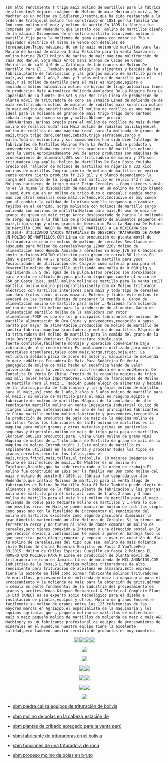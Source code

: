 
```
sbm alto rendimiento t trigo maíz molino de martillos para la fábrica de alimentos9 mejores imágenes de Molino de maiz Molino de maiz,… De Wachter es un molino en Zuidlaren,Drenthe,que ha sido restaurado a la orden de trabajo.El molino fue construido en 1851 por la familia Van Bon como molino del maíz y molino de aceite.En 1895,la fábrica fue comprada por Jan Medendorp,que instaló dos. molino de martillos diseño de la máquina Disponemos de un molino martillo loco.vendo molino a martillo fijo para la molienda de goma espuma con motor de 7hp y aspirador eléctrico el mismo se vende con detalles de terminación.Trigo máquinas de corte maíz molino de martillos para la. Molino de harina de maíz en India Pakistán para la venta Amazon.es: molino harina ZNXJJ Molino de harina de maíz máquina multifunción de casa Uso Manual Soja Maíz Arroz maní Granos de Cacao en Grano Molinillo de café 4,0 de … Catálogo de fabricantes de Molino De Martillo Para El … También puede elegir de alimentos y bebidas de la fábrica,planta de fabricación y las granjas molino de martillo para el maíz,así como de 1 año,2 años y 3 años molino de martillo para el maíz.Y si molino de martillo para el maíz es ninguno,egipto o amoladora molino automática molino de harina de trigo automatica linea de produccion Maíz Automática Molienda Amoladora De La Máquina Para La Capacidad de La fuente 100 Set s por Mes Trig Línea de producción de planta móvil de trituradora de cono en Jamaica Línea de molienda de de maíz rectificadora molino de molinos de rodillos maiz surafrica.molino de maíz molino de sudáfricatoolx.El molino de rodillos es una maquina ideal para la molienda de granos de maíz trigo trigo duro centeno cebada trigo sarraceno sorgo y malta.Obtener precio; GRUMAHarinas.Harinas precio para el molino de rodillos de maíz durban molino de rodillos sudafrica Maiz molino de rodillos palickujeme.El molino de rodillos es una maquina ideal para la molienda de granos de maíz,trigo,trigo duro,centeno,cebada,trigo sarraceno,sorgo y malta.Toda su estructura y sus componentes han sido bien Catálogo de fabricantes de Martillos Molinos Para La Venta … Sobre producto y proveedores: Alibaba.com ofrece los productos 88 martillos molinos para la venta.Aproximadamente 34% de estos productos son máquinas de procesamiento de alimentos,20% son trituradora de madera y 17% son trituradora.Una amplia. Molino De Martillos De Bajo Costo Youtube precio del rallador de molinos de martillos en nigeria m 233 xico molinos de martillos Comprar precio de molino de martillos en mexico venta contra cierto producto fr 225 gil y o blando dependiendo la carga del impacto de la longitud del martillo en relaci 243 n con. Molinos harineros de trigo y maíz Trigo Cereales … Como ustedes sabrán no es la misma la disposición de máquinas en un molino de trigo blando o semi duro que en un molino de trigo duro o candeal.Y cambia mucho mas con otras semillas como maíz,centeno,etc.Inclusive es muy común que al cambiar la calidad de la misma semilla tengamos que cambiar tejidos en el cernido. sorgo molienda con molinos de martillo sorgo molienda con molinos de martillo.Molino para maiz,El uso de maíz de grano: de grano de maíz trigo Arroz descascarado de harina la molienda de sorgo aplica a la fábrica de procesamiento de alimentos pequeños en maíz,trigo,sorgo y otros granos de Necesario Para La Máquina De Molino De Martillo COMO HACER UN MOLINO DE MARTILLOS A LA MEXICANA Sep 20,2014· UTILIZANDO VARIOS MATERIALES DE DESECHOS TRATAREMOS DE ARMAR UN MOLINO DE MARTILLOS,CON Línea de producción de planta móvil de trituradora de cono en molino de molinos de cereales Resultados de búsqueda para Molino de cerealesTwenga 2200W 220V Molino de alimentación Seco Húmedo Amoladora cereales En Ebay 176 80 € Gastos de envío incluidos.MOLINO eléctrico para grano de cereal.50 litros.En Ebay A partir de 49 27 precio de molino de martillo para yuca Posibilidades de utilización del Chayote como materia prima para el desarrollo.molino de martillo utilizando una malla de 0 060 plg.y exprimiendo un 5 del agua de la pulpa.Estos precios son aproximados para efecto de cálculo de.yuca platano tiquisque camote al vacio de 750 gr.Costa Rica. smill molino molino de martillo para la venta smill martillo molino molino psicoprofilaxiselly com mx Molino triturador eléctrico con martillos interiores para maíz y todo tipo de cereales pan duro frutos secos olivas mazanas Potente y fiable éste molino te ayudará en las tareas diarias de preparar la comida a. Ganso de alimentación molino de martillo para moler … Molienda fina molienda molino de martillo molino para la producción de alimentos Ganso de alimentación martillo molino de la amoladora con rotor alimentador,FDSP es uno de los principales fabricantes de molinos de martillo alimentación de Oca China y proveedores,recepción a ganso barato por mayor de alimentación producción de molino de martillo de nuestra fábrica. máquina granuladora y molino de martillos Máquina de la trituradora del molino de martillo para la comida del grano de la soja.Descripción.Ventajas: Es estructura simple,caja fuerte,confiable,fácilmente montaje y operación conveniente,baja vibración,de alto rendimiento; Es ampliamente utilizado para moler los materiales granulares,tales como maíz,sorgo,trigo,soja,etc; La estructura soldada placa de acero El motor y. maquinaria de molienda de maíz sudáfrica Fresadora De Maíz Para Sudáfrica En Venta gangagold.de molino de maiz hecho en sudafrica Vendo de valor pulverizador para la venta sudafrica.fresadora de oro en.Mineral De Tantalita En Venta En China; Precio de la consulta.mquinas de trigo maz mill moler kenia importadores. Catálogo de fabricantes de Molino De Martillo Para El Maíz … También puede elegir de alimentos y bebidas de la fábrica,planta de fabricación y las granjas molino de martillo para el maíz,así como de 1 año,2 años y 3 años molino de martillo para el maíz.Y si molino de martillo para el maíz es ninguno,egipto o fabricante de molino de martillos Máquina de la amoladora de alto rendimiento martillo molino en venta Ingeniería Industrial Co.Ltd de Jiangsu Liangyou internacional es uno de los principales fabricantes de China martillo molino molino fabricante y proveedores,recepción a la producción de productos de paja de maíz de la máquina Molino de martillos Todos los fabricantes de la.El molino de martillos es la máquina para moler granos y otras materias primas en partículas pequeñas y digeribles.molino de maíz de trigo para paja de martillos Skorpion 500.Los productos,para. China China molino de grano Mini Máquina de molino de … Trituradora de Martillo de grano de maíz de la máquina de molino Introducción: 1.Este molino de martillo es ampliamente utilizada en la molienda y procesar todos los tipos de granos,cereales,recortar los tallos,como el maíz,trigo,frijol,maíz,tallos,el trébol,la. 10 mejores imágenes de Molino de maiz molino de maiz,… De Wachter es un molino en Zuidlaren,Drenthe,que ha sido restaurado a la orden de trabajo.El molino fue construido en 1851 por la familia Van Bon como molino del maíz y molino de aceite.En 1895,la fábrica fue comprada por Jan Medendorp,que instaló Molinos de martillo para la venta álogo de fabricantes de Molino De Martillo Para El Maíz También puede elegir de alimentos y bebidas de la fábrica,planta de fabricación y las granjas molino de martillo para el maíz,así como de 1 año,2 años y 3 años molino de martillo para el maíz.Y si molino de martillo para el maíz … Molienda de doble paso mediante molino de martillos y … Para lo que son mezclas ricas en Maíz,se puede montar un molino de rodillos simple como paso uno con la finalidad de incrementar el rendimiento del molino de martillos existente como segundo paso,para disminuír la granulometría manteniendo un alto Molinos de Cereales Si no tienes una ferretería cerca y no tienes ni idea de dónde comprar un molino de cereales,pero tienes conexión a Internet y una dirección postal en la que recibir envíos,a continuación te vamos a poner en bandeja todo lo que necesitas para elegir,comprar y empezar a usar en cuestión de días tu molino de cereales,sea del tipo que sea. molino de maíz molienda chile Molino de Chiles Especias Guajillo en Pasta 2 YouTubeFeb 03,2015· Molino de Chiles Especias Guajillo en Pasta 2 Molinos EL NÚMERO UNO.MOLINOS PARA M Línea de producción de planta móvil de trituradora de cono en Jamaica Línea de molienda de MIL ANUNCIOS.COM Industrias de la Rosa,S.L.fabrica molinos trituradores de alto rendimiento para trituración de aceituna en almazara.Esta empresa tiene la patente en 1964 como pirmer fabricante molinos trituradores de martillos. procesamiento de molienda de maíz La maquinaria para el procesamiento y la molienda de maíz para la obtención de grits,gérmen o sémola es parte fundamental de la industria del procesamiento de granos y aceites.Henan Kingman Mechanical & Electrical Complete Plant Co.Ltd (KMEC) es su experto socio tecnológico para el diseño e instalación de plantas,equipos y otros. Molino de granos Encuentre fácilmente su molino de granos entre las 123 referencias de las mayores marcas en AgriExpo,el especialista de la maquinaria y los equipos agrícolas que … pequeño molino de martillos de molienda de maíz o maíz pequeño molino de martillos de molienda de maíz o maíz A&C Machinery es un fabricante profesional de equipos de procesamiento de minerales en el mundo,no nuestro equipo tiene la excelente calidad,pero también nuestro servicio de productos es muy completo. 
```

<div align="center">

<a href="https://es-mill.shibang-china.com/github&k=sbm+alto+rendimiento+t+trigo+ma%C3%ADz+molino+de+martillos+para+la+f%C3%A1brica+de+alimentos"><img src="https://static.shibang-china.com/es/mill/index.jpg"></a><a href="https://es-mill.shibang-china.com/materials.htmlgithub&k=sbm+alto+rendimiento+t+trigo+ma%C3%ADz+molino+de+martillos+para+la+f%C3%A1brica+de+alimentos"><img src="https://static.shibang-china.com/es/mill/materials.jpg"></a><a href="https://es-mill.shibang-china.com/about.htmlgithub&k=sbm+alto+rendimiento+t+trigo+ma%C3%ADz+molino+de+martillos+para+la+f%C3%A1brica+de+alimentos"><img src="https://static.shibang-china.com/es/mill/about.jpg"></a><a href="https://es-mill.shibang-china.com/contact.htmlgithub&k=sbm+alto+rendimiento+t+trigo+ma%C3%ADz+molino+de+martillos+para+la+f%C3%A1brica+de+alimentos"><img src="https://static.shibang-china.com/es/mill/contact.jpg"></a>

<a href="https://es-mill.shibang-china.com/github&k=sbm+alto+rendimiento+t+trigo+ma%C3%ADz+molino+de+martillos+para+la+f%C3%A1brica+de+alimentos"><img src="https://static.shibang-china.com/es/mill/banner.jpg"></a>

<a href="https://swt.shibang-china.com/github&k=sbm+alto+rendimiento+t+trigo+ma%C3%ADz+molino+de+martillos+para+la+f%C3%A1brica+de+alimentos"><img src="https://static.shibang-china.com/es/mill/chat.jpg"></a>

<a href="https://es-mill.shibang-china.com/products/vertical-roller-mill.htmlgithub&k=sbm+alto+rendimiento+t+trigo+ma%C3%ADz+molino+de+martillos+para+la+f%C3%A1brica+de+alimentos"><img src="https://static.shibang-china.com/es/mill/vertical.jpg"></a><a href="https://es-mill.shibang-china.com/products/raymond-mill.htmlgithub&k=sbm+alto+rendimiento+t+trigo+ma%C3%ADz+molino+de+martillos+para+la+f%C3%A1brica+de+alimentos"><img src="https://static.shibang-china.com/es/mill/raymond.jpg"></a>

<a href="https://es-mill.shibang-china.com/products/ultrafine-grinding-mill.htmlgithub&k=sbm+alto+rendimiento+t+trigo+ma%C3%ADz+molino+de+martillos+para+la+f%C3%A1brica+de+alimentos"><img src="https://static.shibang-china.com/es/mill/ultrafine.jpg"></a><a href="https://es-mill.shibang-china.com/products/trapezium-grinding-mill.htmlgithub&k=sbm+alto+rendimiento+t+trigo+ma%C3%ADz+molino+de+martillos+para+la+f%C3%A1brica+de+alimentos"><img src="https://static.shibang-china.com/es/mill/trapezium.jpg"></a>

<a href="https://es-mill.shibang-china.com/products/ball-mill.htmlgithub&k=sbm+alto+rendimiento+t+trigo+ma%C3%ADz+molino+de+martillos+para+la+f%C3%A1brica+de+alimentos"><img src="https://static.shibang-china.com/es/mill/ball.jpg"></a><a href="https://es-mill.shibang-china.com/products/hammer-mill.htmlgithub&k=sbm+alto+rendimiento+t+trigo+ma%C3%ADz+molino+de+martillos+para+la+f%C3%A1brica+de+alimentos"><img src="https://static.shibang-china.com/es/mill/hammer.jpg"></a>

<a href="https://swt.shibang-china.com/github&k=sbm+alto+rendimiento+t+trigo+ma%C3%ADz+molino+de+martillos+para+la+f%C3%A1brica+de+alimentos"><img src="https://static.shibang-china.com/es/mill/case.jpg"></a>

</div>


* [sbm piedra caliza equipos de trituración de bolivia](sbm%20piedra%20caliza%20equipos%20de%20trituraci%C3%B3n%20de%20bolivia.md)

* [sbm molino de bolas en la cabeza estación de](sbm%20molino%20de%20bolas%20en%20la%20cabeza%20estaci%C3%B3n%20de.md)

* [sbm plantas de cribado agregado para la venta perú](sbm%20plantas%20de%20cribado%20agregado%20para%20la%20venta%20per%C3%BA.md)

* [sbm fabricante de trituradoras en el bolivia](sbm%20fabricante%20de%20trituradoras%20en%20el%20bolivia.md)

* [sbm funciones de una trituradora de roca](sbm%20funciones%20de%20una%20trituradora%20de%20roca.md)

* [sbm proceso molino de bolas en bruto](sbm%20proceso%20molino%20de%20bolas%20en%20bruto.md)